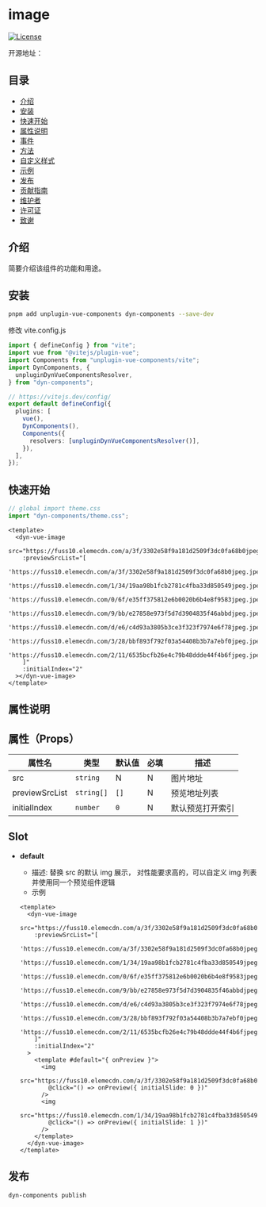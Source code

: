 # image

[![License](https://img.shields.io/badge/license-MIT-blue.svg)](LICENSE)

开源地址：

## 目录

- [介绍](#介绍)
- [安装](#安装)
- [快速开始](#快速开始)
- [属性说明](#属性说明)
- [事件](#事件)
- [方法](#方法)
- [自定义样式](#自定义样式)
- [示例](#示例)
- [发布](#发布)
- [贡献指南](#贡献指南)
- [维护者](#维护者)
- [许可证](#许可证)
- [致谢](#致谢)

## 介绍

简要介绍该组件的功能和用途。

## 安装

```bash
pnpm add unplugin-vue-components dyn-components --save-dev
```

修改 vite.config.js

```ts
import { defineConfig } from "vite";
import vue from "@vitejs/plugin-vue";
import Components from "unplugin-vue-components/vite";
import DynComponents, {
  unpluginDynVueComponentsResolver,
} from "dyn-components";

// https://vitejs.dev/config/
export default defineConfig({
  plugins: [
    vue(),
    DynComponents(),
    Components({
      resolvers: [unpluginDynVueComponentsResolver()],
    }),
  ],
});
```

## 快速开始

```ts
// global import theme.css
import "dyn-components/theme.css";
```

```vue
<template>
  <dyn-vue-image
    src="https://fuss10.elemecdn.com/a/3f/3302e58f9a181d2509f3dc0fa68b0jpeg.jpeg"
    :previewSrcList="[
      'https://fuss10.elemecdn.com/a/3f/3302e58f9a181d2509f3dc0fa68b0jpeg.jpeg',
      'https://fuss10.elemecdn.com/1/34/19aa98b1fcb2781c4fba33d850549jpeg.jpeg',
      'https://fuss10.elemecdn.com/0/6f/e35ff375812e6b0020b6b4e8f9583jpeg.jpeg',
      'https://fuss10.elemecdn.com/9/bb/e27858e973f5d7d3904835f46abbdjpeg.jpeg',
      'https://fuss10.elemecdn.com/d/e6/c4d93a3805b3ce3f323f7974e6f78jpeg.jpeg',
      'https://fuss10.elemecdn.com/3/28/bbf893f792f03a54408b3b7a7ebf0jpeg.jpeg',
      'https://fuss10.elemecdn.com/2/11/6535bcfb26e4c79b48ddde44f4b6fjpeg.jpeg',
    ]"
    :initialIndex="2"
  ></dyn-vue-image>
</template>
```

## 属性说明

## 属性（Props）

| 属性名         | 类型       | 默认值 | 必填 | 描述             |
| -------------- | ---------- | ------ | ---- | ---------------- |
| src            | `string`   | N      | N    | 图片地址         |
| previewSrcList | `string[]` | `[]`   | N    | 预览地址列表     |
| initialIndex   | `number`   | `0`    | N    | 默认预览打开索引 |

## Slot

- **default**

  - 描述: 替换 src 的默认 img 展示， 对性能要求高的，可以自定义 img 列表并使用同一个预览组件逻辑
  - 示例

  ```vue
  <template>
    <dyn-vue-image
      src="https://fuss10.elemecdn.com/a/3f/3302e58f9a181d2509f3dc0fa68b0jpeg.jpeg"
      :previewSrcList="[
        'https://fuss10.elemecdn.com/a/3f/3302e58f9a181d2509f3dc0fa68b0jpeg.jpeg',
        'https://fuss10.elemecdn.com/1/34/19aa98b1fcb2781c4fba33d850549jpeg.jpeg',
        'https://fuss10.elemecdn.com/0/6f/e35ff375812e6b0020b6b4e8f9583jpeg.jpeg',
        'https://fuss10.elemecdn.com/9/bb/e27858e973f5d7d3904835f46abbdjpeg.jpeg',
        'https://fuss10.elemecdn.com/d/e6/c4d93a3805b3ce3f323f7974e6f78jpeg.jpeg',
        'https://fuss10.elemecdn.com/3/28/bbf893f792f03a54408b3b7a7ebf0jpeg.jpeg',
        'https://fuss10.elemecdn.com/2/11/6535bcfb26e4c79b48ddde44f4b6fjpeg.jpeg',
      ]"
      :initialIndex="2"
    >
      <template #default="{ onPreview }">
        <img
          src="https://fuss10.elemecdn.com/a/3f/3302e58f9a181d2509f3dc0fa68b0jpeg.jpeg"
          @click="() => onPreview({ initialSlide: 0 })"
        />
        <img
          src="https://fuss10.elemecdn.com/1/34/19aa98b1fcb2781c4fba33d850549jpeg.jpeg"
          @click="() => onPreview({ initialSlide: 1 })"
        />
      </template>
    </dyn-vue-image>
  </template>
  ```

## 发布

```bash
dyn-components publish
```
